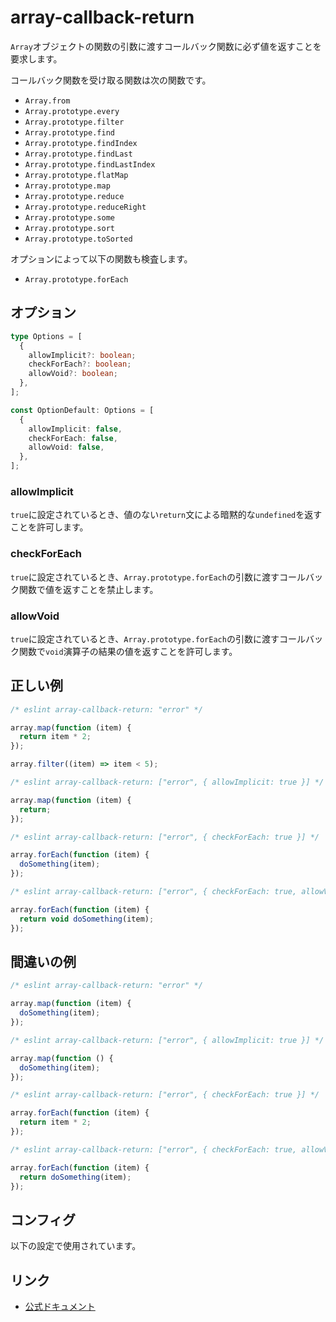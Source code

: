 # array-callback-return

`Array`オブジェクトの関数の引数に渡すコールバック関数に必ず値を返すことを要求します。

コールバック関数を受け取る関数は次の関数です。

- `Array.from`
- `Array.prototype.every`
- `Array.prototype.filter`
- `Array.prototype.find`
- `Array.prototype.findIndex`
- `Array.prototype.findLast`
- `Array.prototype.findLastIndex`
- `Array.prototype.flatMap`
- `Array.prototype.map`
- `Array.prototype.reduce`
- `Array.prototype.reduceRight`
- `Array.prototype.some`
- `Array.prototype.sort`
- `Array.prototype.toSorted`

オプションによって以下の関数も検査します。

- `Array.prototype.forEach`

## オプション

```ts
type Options = [
  {
    allowImplicit?: boolean;
    checkForEach?: boolean;
    allowVoid?: boolean;
  },
];

const OptionDefault: Options = [
  {
    allowImplicit: false,
    checkForEach: false,
    allowVoid: false,
  },
];
```

### allowImplicit

`true`に設定されているとき、値のない`return`文による暗黙的な`undefined`を返すことを許可します。

### checkForEach

`true`に設定されているとき、`Array.prototype.forEach`の引数に渡すコールバック関数で値を返すことを禁止します。

### allowVoid

`true`に設定されているとき、`Array.prototype.forEach`の引数に渡すコールバック関数で`void`演算子の結果の値を返すことを許可します。

## 正しい例

```js
/* eslint array-callback-return: "error" */

array.map(function (item) {
  return item * 2;
});

array.filter((item) => item < 5);
```

```js
/* eslint array-callback-return: ["error", { allowImplicit: true }] */

array.map(function (item) {
  return;
});
```

```js
/* eslint array-callback-return: ["error", { checkForEach: true }] */

array.forEach(function (item) {
  doSomething(item);
});
```

```js
/* eslint array-callback-return: ["error", { checkForEach: true, allowVoid: true }] */

array.forEach(function (item) {
  return void doSomething(item);
});
```

## 間違いの例

```js
/* eslint array-callback-return: "error" */

array.map(function (item) {
  doSomething(item);
});
```

```js
/* eslint array-callback-return: ["error", { allowImplicit: true }] */

array.map(function () {
  doSomething(item);
});
```

```js
/* eslint array-callback-return: ["error", { checkForEach: true }] */

array.forEach(function (item) {
  return item * 2;
});
```

```js
/* eslint array-callback-return: ["error", { checkForEach: true, allowVoid: true }] */

array.forEach(function (item) {
  return doSomething(item);
});
```

## コンフィグ

以下の設定で使用されています。

## リンク

- [公式ドキュメント](https://eslint.org/docs/latest/rules/array-callback-return)
